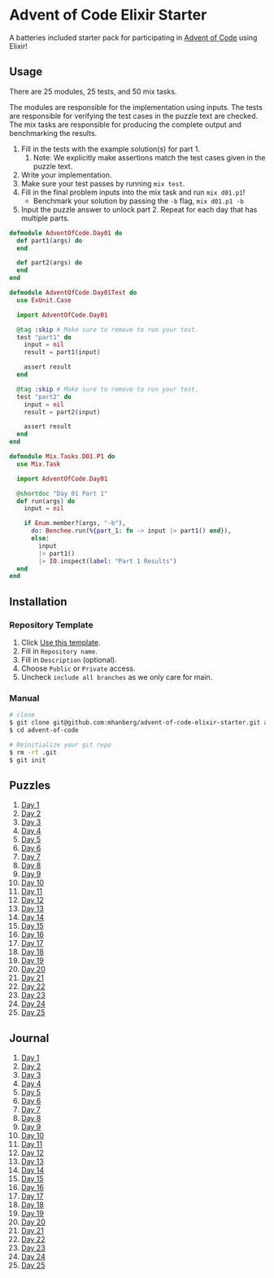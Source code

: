 # Advent of Code Elixir Starter

A batteries included starter pack for participating in [Advent of Code](https://www.adventofcode.com) using Elixir!

## Usage

There are 25 modules, 25 tests, and 50 mix tasks.

The modules are responsible for the implementation using inputs.
The tests are responsible for verifying the test cases in the puzzle text are checked.
The mix tasks are responsible for producing the complete output and benchmarking the results.

1. Fill in the tests with the example solution(s) for part 1.
   1. Note: We explicitly make assertions match the test cases given in the puzzle text.
2. Write your implementation.
3. Make sure your test passes by running `mix test`.
4. Fill in the final problem inputs into the mix task and run `mix d01.p1`!
    - Benchmark your solution by passing the `-b` flag, `mix d01.p1 -b`
5. Input the puzzle answer to unlock part 2. Repeat for each day that has multiple parts.

```elixir
defmodule AdventOfCode.Day01 do
  def part1(args) do
  end

  def part2(args) do
  end
end
```

```elixir
defmodule AdventOfCode.Day01Test do
  use ExUnit.Case

  import AdventOfCode.Day01

  @tag :skip # Make sure to remove to run your test.
  test "part1" do
    input = nil
    result = part1(input)

    assert result
  end

  @tag :skip # Make sure to remove to run your test.
  test "part2" do
    input = nil
    result = part2(input)

    assert result
  end
end
```

```elixir
defmodule Mix.Tasks.D01.P1 do
  use Mix.Task

  import AdventOfCode.Day01

  @shortdoc "Day 01 Part 1"
  def run(args) do
    input = nil

    if Enum.member?(args, "-b"),
      do: Benchee.run(%{part_1: fn -> input |> part1() end}),
      else:
        input
        |> part1()
        |> IO.inspect(label: "Part 1 Results")
  end
end
```

## Installation

### Repository Template

1. Click [Use this template](https://github.com/mhanberg/advent-of-code-elixir-starter/generate).
2. Fill in `Repository name`.
3. Fill in `Description` (optional).
4. Choose `Public` or `Private` access.
5. Uncheck `include all branches` as we only care for main.

### Manual

```bash
# clone
$ git clone git@github.com:mhanberg/advent-of-code-elixir-starter.git advent-of-code
$ cd advent-of-code

# Reinitialize your git repo
$ rm -rf .git
$ git init
```

## Puzzles

1. [Day 1](lib/puzzles/day_01.md)
2. [Day 2](lib/puzzles/day_02.md)
3. [Day 3](lib/puzzles/day_03.md)
4. [Day 4](lib/puzzles/day_04.md)
5. [Day 5](lib/puzzles/day_05.md)
6. [Day 6](lib/puzzles/day_06.md)
7. [Day 7](lib/puzzles/day_07.md)
8. [Day 8](lib/puzzles/day_08.md)
9. [Day 9](lib/puzzles/day_09.md)
10. [Day 10](lib/puzzles/day_10.md)
11. [Day 11](lib/puzzles/day_11.md)
12. [Day 12](lib/puzzles/day_12.md)
13. [Day 13](lib/puzzles/day_13.md)
14. [Day 14](lib/puzzles/day_14.md)
15. [Day 15](lib/puzzles/day_15.md)
16. [Day 16](lib/puzzles/day_16.md)
17. [Day 17](lib/puzzles/day_17.md)
18. [Day 18](lib/puzzles/day_18.md)
19. [Day 19](lib/puzzles/day_19.md)
20. [Day 20](lib/puzzles/day_20.md)
21. [Day 21](lib/puzzles/day_21.md)
22. [Day 22](lib/puzzles/day_22.md)
23. [Day 23](lib/puzzles/day_23.md)
24. [Day 24](lib/puzzles/day_24.md)
25. [Day 25](lib/puzzles/day_25.md)

## Journal

1. [Day 1](lib/journal/day_01.md)
2. [Day 2](lib/journal/day_02.md)
3. [Day 3](lib/journal/day_03.md)
4. [Day 4](lib/journal/day_04.md)
5. [Day 5](lib/journal/day_05.md)
6. [Day 6](lib/journal/day_06.md)
7. [Day 7](lib/journal/day_07.md)
8. [Day 8](lib/journal/day_08.md)
9. [Day 9](lib/journal/day_09.md)
10. [Day 10](lib/journal/day_10.md)
11. [Day 11](lib/journal/day_11.md)
12. [Day 12](lib/journal/day_12.md)
13. [Day 13](lib/journal/day_13.md)
14. [Day 14](lib/journal/day_14.md)
15. [Day 15](lib/journal/day_15.md)
16. [Day 16](lib/journal/day_16.md)
17. [Day 17](lib/journal/day_17.md)
18. [Day 18](lib/journal/day_18.md)
19. [Day 19](lib/journal/day_19.md)
20. [Day 20](lib/journal/day_20.md)
21. [Day 21](lib/journal/day_21.md)
22. [Day 22](lib/journal/day_22.md)
23. [Day 23](lib/journal/day_23.md)
24. [Day 24](lib/journal/day_24.md)
25. [Day 25](lib/journal/day_25.md)
